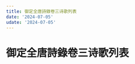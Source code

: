 ```yaml
---
title: 御定全唐詩錄卷三诗歌列表
date: '2024-07-05'
udate: '2024-07-05'
---
```

# 御定全唐詩錄卷三诗歌列表

<PoemList :list="poems" :authorMap="authorMap" :chapternum="3" />

<script setup>
const chapter = '卷三';
import poems from '/data/qtsl/卷三/poems.json'
import authorMap from '/data/qtsl/卷三/author.json'
</script>
